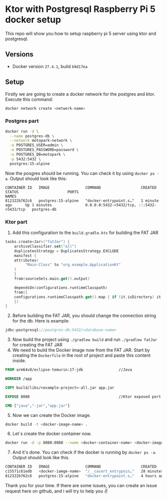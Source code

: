 # Ktor with Postgresql Raspberry Pi 5 docker setup
This repo will show you how to setup raspberry pi 5 server using ktor and postgresql.

## Versions
- Docker version `27.4.1`, build `b9d17ea`
## Setup
Firstly we are going to create a docker network for the postgres and ktor. Execute this command:
```bash
docker network create <network-name>
```
### Postgres part
```bash
docker run -d \
  --name postgres-db \
  --network motopark-network \
  -e POSTGRES_USER=admin \
  -e POSTGRES_PASSWORD=password \
  -e POSTGRES_DB=motopark \
  -p 5432:5432 \
  postgres:15-alpine
```
Now the posgres should be running. You can check it by using `docker ps -a`. Output should look like this:
```
CONTAINER ID   IMAGE                COMMAND                  CREATED          STATUS                      PORTS                                       NAMES
812322b762c6   postgres:15-alpine   "docker-entrypoint.s…"   1 minute ago      Up 1 minutes               0.0.0.0:5432->5432/tcp, :::5432->5432/tcp   postgres-db
```
### Ktor part
1. Add this configuration to the `build.gradle.kts` for building the FAT JAR
```kotlin
tasks.create<Jar>("fatJar") {
    archiveClassifier.set("all")
    duplicatesStrategy = DuplicatesStrategy.EXCLUDE
    manifest {
	attributes(
	     "Main-Class" to "org.example.ApplicationKt"
	)
    }
    from(sourceSets.main.get().output)

    dependsOn(configurations.runtimeClasspath)
    from({
	configurations.runtimeClasspath.get().map { if (it.isDirectory) it else zipTree(it) }
    })
}
```
2. Before building the FAT JAR, you should change the connection string for the db. Here is example:
```kotlin
jdbc:postgresql://postgres-db:5432/<database-name>
```
3. Now build the project using `./gradlew build` and run `./gradlew fatJar` for creating the FAT JAR
4. We need to build the Docker image now from the FAT JAR. Start by creating the `Dockerfile` in the root of project and paste this content inside.
```dockerfile
FROM arm64v8/eclipse-temurin:17-jdk                //Java

WORKDIR /app

COPY build/libs/<example-project>-all.jar app.jar

EXPOSE 8080                                        //Ktor exposed port

CMD ["java","-jar","app.jar"]
```
5. Now we can create the Docker image.
```bash
docker build -t <docker-image-name> .
```
6. Let`s create the docker container now.
```bash
docker run -d -p 8080:8080 --name <docker-container-name> <docker-image-name>
```
7. And it's done. You can check if the docker is running by `docker ps -a`. Output should look like this.
```bash
CONTAINER ID   IMAGE                COMMAND                  CREATED          STATUS                         PORTS                                       NAMES
c15571c61edb   <docker-iamge-name>  "/__cacert_entrypoin…"   28 minutes ago   Up 28 minutes                  0.0.0.0:8080->8080/tcp, :::8080->8080/tcp   <docker-container-name>
812322b762c6   postgres:15-alpine   "docker-entrypoint.s…"   4 hours ago      Up 40 minutes                  0.0.0.0:5432->5432/tcp, :::5432->5432/tcp   posgres-db
```
Thank you for your time. If there are some issues, you can create an issue request here on github, and i will try to help you ✌️
